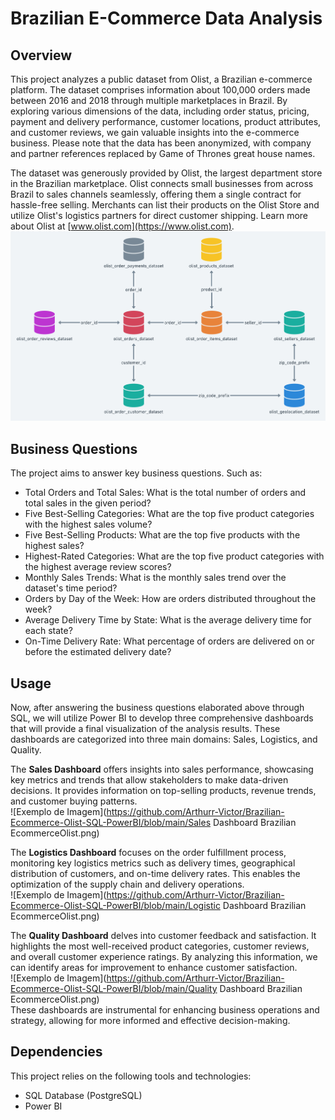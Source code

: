 # Brazilian E-Commerce Data Analysis

## Overview

This project analyzes a public dataset from Olist, a Brazilian e-commerce platform. The dataset comprises information about 100,000 orders made between 2016 and 2018 through multiple marketplaces in Brazil. By exploring various dimensions of the data, including order status, pricing, payment and delivery performance, customer locations, product attributes, and customer reviews, we gain valuable insights into the e-commerce business. Please note that the data has been anonymized, with company and partner references replaced by Game of Thrones great house names.

The dataset was generously provided by Olist, the largest department store in the Brazilian marketplace. Olist connects small businesses from across Brazil to sales channels seamlessly, offering them a single contract for hassle-free selling. Merchants can list their products on the Olist Store and utilize Olist's logistics partners for direct customer shipping. Learn more about Olist at [www.olist.com](https://www.olist.com).
![Exemplo de Imagem](https://github.com/Arthurr-Victor/Brazilian-Ecommerce-Olist-SQL-PowerBI/blob/main/TableRelations.png)
## Business Questions

The project aims to answer key business questions. Such as:

- Total Orders and Total Sales: What is the total number of orders and total sales in the given period?
- Five Best-Selling Categories: What are the top five product categories with the highest sales volume?
- Five Best-Selling Products: What are the top five products with the highest sales?
- Highest-Rated Categories: What are the top five product categories with the highest average review scores?
- Monthly Sales Trends: What is the monthly sales trend over the dataset's time period?
- Orders by Day of the Week: How are orders distributed throughout the week?
- Average Delivery Time by State: What is the average delivery time for each state?
- On-Time Delivery Rate: What percentage of orders are delivered on or before the estimated delivery date?

## Usage

Now, after answering the business questions elaborated above through SQL, we will utilize Power BI to develop three comprehensive dashboards that will provide a final visualization of the analysis results. These dashboards are categorized into three main domains: Sales, Logistics, and Quality.

The **Sales Dashboard** offers insights into sales performance, showcasing key metrics and trends that allow stakeholders to make data-driven decisions. It provides information on top-selling products, revenue trends, and customer buying patterns.  
![Exemplo de Imagem](https://github.com/Arthurr-Victor/Brazilian-Ecommerce-Olist-SQL-PowerBI/blob/main/Sales Dashboard Brazilian EcommerceOlist.png)  

The **Logistics Dashboard** focuses on the order fulfillment process, monitoring key logistics metrics such as delivery times, geographical distribution of customers, and on-time delivery rates. This enables the optimization of the supply chain and delivery operations.  
![Exemplo de Imagem](https://github.com/Arthurr-Victor/Brazilian-Ecommerce-Olist-SQL-PowerBI/blob/main/Logistic Dashboard Brazilian EcommerceOlist.png)  

The **Quality Dashboard** delves into customer feedback and satisfaction. It highlights the most well-received product categories, customer reviews, and overall customer experience ratings. By analyzing this information, we can identify areas for improvement to enhance customer satisfaction.  
![Exemplo de Imagem](https://github.com/Arthurr-Victor/Brazilian-Ecommerce-Olist-SQL-PowerBI/blob/main/Quality Dashboard Brazilian EcommerceOlist.png)  
These dashboards are instrumental for enhancing business operations and strategy, allowing for more informed and effective decision-making.  

## Dependencies

This project relies on the following tools and technologies:

- SQL Database (PostgreSQL)
- Power BI





